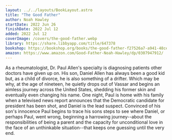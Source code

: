 ```yaml
---
layout: ../../layouts/BookLayout.astro
title: "The Good Father"
author: Noah Hawley
startDate: 2022 Jun 26
finishDate: 2022 Jul 12
added: 2022 Jul 12
coverImage: /covers/the-good-father.webp
library: https://share.libbyapp.com/title/647378
bookshop: https://bookshop.org/books/the-good-father-f27526a7-a941-48ce-a8a0-5d9e14946760/9780307947918
amazon: https://www.amazon.com/Good-Father-Noah-Hawley/dp/0307947912/
---
```


As a rheumatologist, Dr. Paul Allen's specialty is diagnosing patients other doctors have given up on. His son, Daniel Allen has always been a good kid but, as a child of divorce, he is also something of a drifter. Which may be why, at the age of nineteen, he quietly drops out of Vassar and begins an aimless journey across the United States, shedding his former skin and eventually even changing his name. One night, Paul is home with his family when a televised news report announces that the Democratic candidate for president has been shot, and Daniel is the lead suspect. Convinced of his son's innocence Paul begins to trace his sons steps to see where Daniel, or perhaps Paul, went wrong, beginning a harrowing journey--about the responsibilities of being a parent and the capacity for unconditional love in the face of an unthinkable situation--that keeps one guessing until the very end.  
